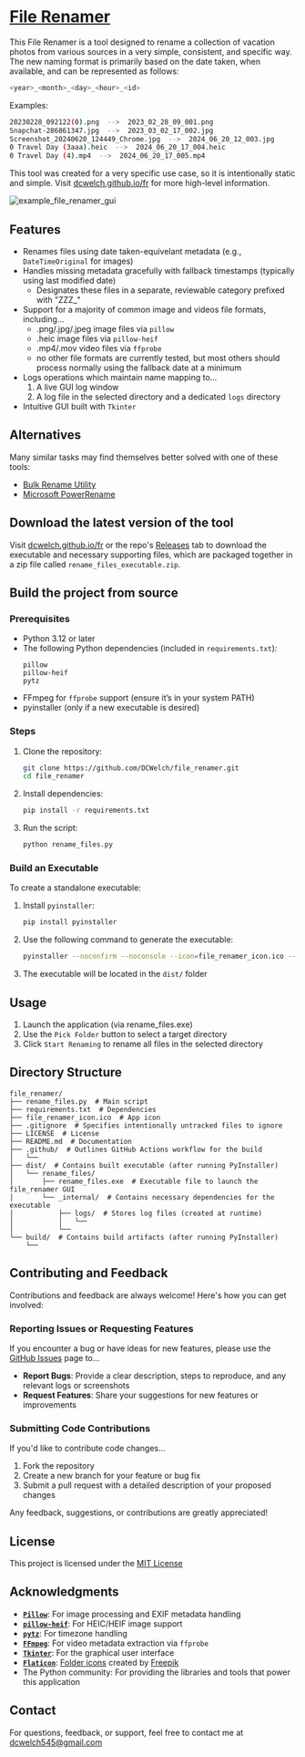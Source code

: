 # [File Renamer](https://dcwelch.github.io/fr)

This File Renamer is a tool designed to rename a collection of vacation photos from various sources in a very simple, consistent, and specific way. The new naming format is primarily based on the date taken, when available, and can be represented as follows:
   ```bash
   <year>_<month>_<day>_<hour>_<id>
   ```
Examples:
   ```bash
   20230228_092122(0).png  -->  2023_02_28_09_001.png
   Snapchat-286861347.jpg  -->  2023_03_02_17_002.jpg
   Screenshot_20240620_124449_Chrome.jpg  -->  2024_06_20_12_003.jpg
   0 Travel Day (3aaa).heic  -->  2024_06_20_17_004.heic
   0 Travel Day (4).mp4  -->  2024_06_20_17_005.mp4
   ```

This tool was created for a very specific use case, so it is intentionally static and simple. Visit [dcwelch.github.io/fr](https://dcwelch.github.io/fr) for more high-level information.

![example_file_renamer_gui](https://github.com/user-attachments/assets/fcdd43af-fcf1-448f-b83b-66fc174a3122)

## Features
- Renames files using date taken-equivelant metadata (e.g., `DateTimeOriginal` for images)
- Handles missing metadata gracefully with fallback timestamps (typically using last modified date)
  - Designates these files in a separate, reviewable category prefixed with "ZZZ_"
- Support for a majority of common image and videos file formats, including...
  - .png/.jpg/.jpeg image files via `pillow`
  - .heic image files via `pillow-heif`
  - .mp4/.mov video files via `ffprobe`
  - no other file formats are currently tested, but most others should process normally using the fallback date at a minimum
- Logs operations which maintain name mapping to...
  1. A live GUI log window
  2. A log file in the selected directory and a dedicated `logs` directory
- Intuitive GUI built with `Tkinter`

## Alternatives

Many similar tasks may find themselves better solved with one of these tools:
- [Bulk Rename Utility](https://www.bulkrenameutility.co.uk/)
- [Microsoft PowerRename](https://learn.microsoft.com/en-us/windows/powertoys/powerrename)

## Download the latest version of the tool
Visit [dcwelch.github.io/fr](https://dcwelch.github.io/fr) or the repo's [Releases](https://github.com/DCWelch/file_renamer/releases) tab to download the executable and necessary supporting files, which are packaged together in a zip file called `rename_files_executable.zip`.

## Build the project from source
### Prerequisites
- Python 3.12 or later
- The following Python dependencies (included in `requirements.txt`):
  ```plaintext
  pillow
  pillow-heif
  pytz
  ```
- FFmpeg for `ffprobe` support (ensure it’s in your system PATH)
- pyinstaller (only if a new executable is desired)

### Steps
1. Clone the repository:
   ```bash
   git clone https://github.com/DCWelch/file_renamer.git
   cd file_renamer
   ```
2. Install dependencies:
   ```bash
   pip install -r requirements.txt
   ```
3. Run the script:
   ```bash
   python rename_files.py
   ```

### Build an Executable
To create a standalone executable:
1. Install `pyinstaller`:
   ```bash
   pip install pyinstaller
   ```
2. Use the following command to generate the executable:
   ```bash
   pyinstaller --noconfirm --noconsole --icon=file_renamer_icon.ico --add-data "file_renamer_icon.ico;." --hidden-import=pillow_heif --hidden-import=pytz.zoneinfo --exclude-module numpy --exclude-module mkl --exclude-module tcl --exclude-module tbb --exclude-module pywin32 --exclude-module psutil rename_files.py
   ```
3. The executable will be located in the `dist/` folder

## Usage
1. Launch the application (via rename_files.exe)
2. Use the `Pick Folder` button to select a target directory
3. Click `Start Renaming` to rename all files in the selected directory

## Directory Structure
```plaintext
file_renamer/
├── rename_files.py  # Main script
├── requirements.txt  # Dependencies
├── file_renamer_icon.ico  # App icon
├── .gitignore  # Specifies intentionally untracked files to ignore
├── LICENSE  # License
├── README.md  # Documentation
├── .github/  # Outlines GitHub Actions workflow for the build
│   └──
├── dist/  # Contains built executable (after running PyInstaller)
│   └── rename_files/
│       ├── rename_files.exe  # Executable file to launch the file_renamer GUI
│       └── _internal/  # Contains necessary dependencies for the executable
│           ├── logs/  # Stores log files (created at runtime)
│           │   └──
│           └──
└── build/  # Contains build artifacts (after running PyInstaller)
    └── 
```

## Contributing and Feedback

Contributions and feedback are always welcome! Here's how you can get involved:

### Reporting Issues or Requesting Features
If you encounter a bug or have ideas for new features, please use the [GitHub Issues](https://github.com/DCWelch/file_renamer/issues) page to...
- **Report Bugs**: Provide a clear description, steps to reproduce, and any relevant logs or screenshots
- **Request Features**: Share your suggestions for new features or improvements

### Submitting Code Contributions
If you'd like to contribute code changes...
1. Fork the repository
2. Create a new branch for your feature or bug fix
3. Submit a pull request with a detailed description of your proposed changes

Any feedback, suggestions, or contributions are greatly appreciated!

## License
This project is licensed under the [MIT License](LICENSE)

## Acknowledgments
- **[`Pillow`](https://pillow.readthedocs.io/)**: For image processing and EXIF metadata handling
- **[`pillow-heif`](https://github.com/carsales/pillow-heif)**: For HEIC/HEIF image support
- **[`pytz`](https://pytz.sourceforge.net/)**: For timezone handling
- **[`FFmpeg`](https://ffmpeg.org/)**: For video metadata extraction via `ffprobe`
- **[`Tkinter`](https://docs.python.org/3/library/tkinter.html)**: For the graphical user interface
- **[`Flaticon`](https://www.flaticon.com/)**: [Folder icons](https://www.flaticon.com/free-icons/folder) created by [Freepik](https://www.flaticon.com/authors/freepik)
- The Python community: For providing the libraries and tools that power this application

## Contact
For questions, feedback, or support, feel free to contact me at [dcwelch545@gmail.com](mailto:dcwelch545@gmail.com)
